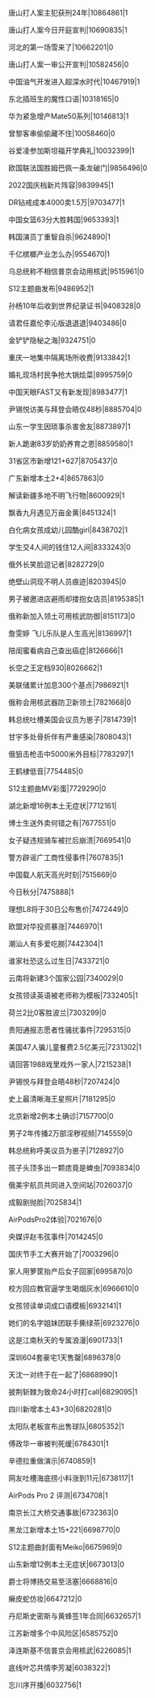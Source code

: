 唐山打人案主犯获刑24年|10864861|1

唐山打人案今日开庭宣判|10690835|1

河北的第一场雪来了|10662201|0

唐山打人案一审公开宣判|10582456|0

中国油气开发进入超深水时代|10467919|1

东北插班生的魔性口语|10318165|0

华为紧急增产Mate50系列|10146813|1

曾黎客串偷偷藏不住|10058460|0

谷爱凌参加斯坦福开学典礼|10032399|1

欧国联法国胜姆巴佩一条龙破门|9856496|0

2022国庆档新片阵容|9839945|1

DR钻戒成本4000卖1.5万|9703477|1

中国女篮63分大胜韩国|9653393|1

韩国演员丁重智自杀|9624890|1

千亿槟榔产业怎么办|9554670|1

乌总统称不相信普京会动用核武|9515961|0

S12主题曲发布|9486952|1

孙杨10年后收到世界纪录证书|9408328|0

请君任嘉伦李沁版退退退|9403486|0

金铲铲隐秘之海|9324751|0

重庆一地集中隔离场所收费|9133842|1

婚礼现场村民争抢大锅烩菜|8995759|0

中国天眼FAST又有新发现|8983477|1

尹锡悦访美与拜登会晤仅48秒|8885704|0

山东一学生因琐事杀害舍友|8873897|1

新人跪谢83岁奶奶养育之恩|8859580|1

31省区市新增121+627|8705437|0

广东新增本土2+4|8657863|0

解读新疆多地不明飞行物|8600929|1

飘香九月遇见万亩金黄|8451324|1

白化病女孩成幼儿园酷girl|8438702|1

学生交4人间的钱住12人间|8333243|0

俄外长笑脸逗记者|8282729|0

绝壁山洞现不明人员痕迹|8203945|0

男子被邀进店避雨却搂抱女店员|8195385|1

俄称新加入领土可用核武防御|8151173|0

詹雯婷 飞儿乐队是人生高光|8136997|1

陪闺蜜看病自己查出癌症|8126666|1

长空之王定档930|8026662|1

美联储累计加息300个基点|7986921|1

俄称会用核武器防卫新领土|7821668|0

韩总统吐槽美国会议员为崽子|7814739|1

甘宇多处骨折伴有严重感染|7808043|1

俄狙击枪击中5000米外目标|7783297|1

王鹤棣低音|7754485|0

S12主题曲MV彩蛋|7729290|0

湖北新增16例本土无症状|7712161|

博士生送外卖何错之有|7677551|0

女子疑违规骑车被拦后崩溃|7669541|0

警方辟谣广工商性侵事件|7607835|1

中国载人航天高光时刻|7515669|0

今日秋分|7475888|1

理想L8将于30日公布售价|7472449|0

欧盟对华投资暴涨|7446970|1

潮汕人有多爱吃朥|7442304|1

谁家社恐这么过生日|7433721|0

云南将新建3个国家公园|7340029|0

女孩领读英语被老师称为模板|7332405|1

荷兰2比0客胜波兰|7303299|0

贵阳通报志愿者性骚扰事件|7295315|0

美国47人骗儿童餐费2.5亿美元|7231302|1

请回答1988戏里戏外一家人|7215238|1

尹锡悦与拜登会晤48秒|7207424|0

史上最清晰海王星照片|7181295|0

北京新增2例本土确诊|7157700|0

男子2年传播2万部淫秽视频|7145559|0

韩总统称呼美议员为崽子|7128927|0

孩子头顶多出一颗痣竟是蜱虫|7093834|0

俄美宇航员共同进入空间站|7026037|0

成毅剧抛脸|7025834|1

AirPodsPro2体验|7021676|0

央媒评赵韦弦事件|7014245|0

国庆节手工大赛开始了|7003296|0

家人用箩筐抬产后女子回家|6995870|0

校方回应教官逼学生喝烟灰水|6966610|0

女孩领读单词成口语模板|6932141|1

她们的名字姐妹团联手撕绿茶|6923276|0

这是江南秋天的专属浪漫|6901733|1

深圳604套豪宅1天售罄|6896378|0

天沈一对终于在一起了|6868990|1

披荆斩棘为致命24小时打call|6829095|1

四川新增本土43+30|6820281|0

太阳队老板宣布出售球队|6805352|1

傅政华一审被判死缓|6784301|1

辛德拉重做演示|6740859|1

网友吐槽海底捞小料涨到11元|6738117|1

AirPods Pro 2 评测|6734708|1

南京长江大桥交通事故|6732363|0

黑龙江新增本土15+221|6698770|0

S12主题曲封面有Meiko|6675969|0

山东新增12例本土无症状|6673013|0

爵士将博扬交易至活塞|6668816|0

癞皮蛇仿妆|6647212|0

丹尼斯史密斯与黄蜂签1年合同|6632657|1

江苏新增多个中风险区|6585752|0

泽连斯基不信普京会用核武|6226085|1

底线叶芯共情李芳凝|6038322|1

忘川序开播|6032756|1

